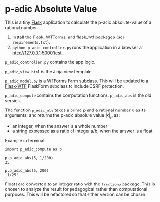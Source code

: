 # p-adic Absolute Value

This is a tiny [Flask](https://flask.palletsprojects.com/en/stable/) application to calculate the p-adic absolute-value of a rational number.

1. Install the Flask, WTForms, and flask_wtf packages (see `requirements.txt`).
2. `python p_adic_controller.py` runs the application in a browser at http://127.0.0.1:5000/test.

`p_adic_controller.py` contains the app logic.

`p_adic_view.html` is the Jinja view template.

`p_adic_model.py` is a [WTForms](https://wtforms.readthedocs.io/en/3.2.x/) Form subclass.  This will be updated to a [Flask-WTF](https://flask-wtf.readthedocs.io/en/1.2.x/) FlaskForm subclass to include CSRF protection.

`p_adic_compute` contains the computation functions.  `p_adic_abs` is the old version.

The function `p_adic_abs` takes a prime $p$ and a rational number $x$ as its arguments, and returns the 
p-adic absolute value $|x|_p$ as:
- an integer, when the answer is a whole number
- a string expressed as a ratio of integer a/b, when the answer is a float

Example in terminal:

    import p_adic_compute as p
    
    p.p_adic_abs(5, 1/200)
    25
    
    p.p_adic_abs(5, 200)
    '1/25'

Floats are converted to an integer ratio with the `fractions` package.  This is chosen to analyze the result for pedagogical rather than computational purposes.  This will be refactored so that either version can be chosen.
